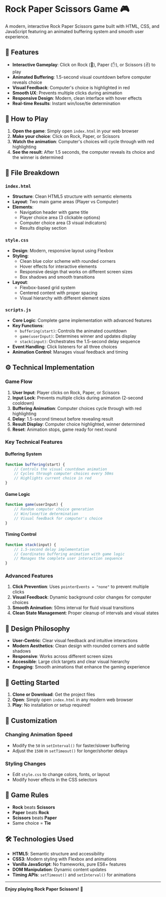# Rock Paper Scissors Game 🎮

A modern, interactive Rock Paper Scissors game built with HTML, CSS, and JavaScript featuring an animated buffering system and smooth user experience.

## 🎯 Features

- **Interactive Gameplay**: Click on Rock (👊), Paper (✋), or Scissors (✌️) to play
- **Animated Buffering**: 1.5-second visual countdown before computer reveals choice
- **Visual Feedback**: Computer's choice is highlighted in red
- **Smooth UX**: Prevents multiple clicks during animation
- **Responsive Design**: Modern, clean interface with hover effects
- **Real-time Results**: Instant win/lose/tie determination

## 🚀 How to Play

1. **Open the game**: Simply open `index.html` in your web browser
2. **Make your choice**: Click on Rock, Paper, or Scissors
3. **Watch the animation**: Computer's choices will cycle through with red highlighting
4. **See the result**: After 1.5 seconds, the computer reveals its choice and the winner is determined


## 📁 File Breakdown

### `index.html`
- **Structure**: Clean HTML5 structure with semantic elements
- **Layout**: Two main game areas (Player vs Computer)
- **Elements**: 
  - Navigation header with game title
  - Player choice area (3 clickable options)
  - Computer choice area (3 visual indicators)
  - Results display section

### `style.css`
- **Design**: Modern, responsive layout using Flexbox
- **Styling**: 
  - Clean blue color scheme with rounded corners
  - Hover effects for interactive elements
  - Responsive design that works on different screen sizes
  - Box shadows and smooth transitions
- **Layout**: 
  - Flexbox-based grid system
  - Centered content with proper spacing
  - Visual hierarchy with different element sizes

### `scripts.js`
- **Core Logic**: Complete game implementation with advanced features
- **Key Functions**:
  - `buffering(start)`: Controls the animated countdown
  - `game(userInput)`: Determines winner and updates display
  - `stack(input)`: Orchestrates the 1.5-second delay sequence
- **Event Handling**: Click listeners for all three choices
- **Animation Control**: Manages visual feedback and timing

## ⚙️ Technical Implementation

### Game Flow
1. **User Input**: Player clicks on Rock, Paper, or Scissors
2. **Input Lock**: Prevents multiple clicks during animation (2-second cooldown)
3. **Buffering Animation**: Computer choices cycle through with red highlighting
4. **Delay**: 1.5-second timeout before revealing result
5. **Result Display**: Computer choice highlighted, winner determined
6. **Reset**: Animation stops, game ready for next round

### Key Technical Features

#### Buffering System
```javascript
function buffering(start) {
    // Controls the visual countdown animation
    // Cycles through computer choices every 50ms
    // Highlights current choice in red
}
```

#### Game Logic
```javascript
function game(userInput) {
    // Random computer choice generation
    // Win/lose/tie determination
    // Visual feedback for computer's choice
}
```

#### Timing Control
```javascript
function stack(input) {
    // 1.5-second delay implementation
    // Coordinates buffering animation with game logic
    // Manages the complete user interaction sequence
}
```

### Advanced Features

1. **Click Prevention**: Uses `pointerEvents = "none"` to prevent multiple clicks
2. **Visual Feedback**: Dynamic background color changes for computer choices
3. **Smooth Animation**: 50ms interval for fluid visual transitions
4. **Clean State Management**: Proper cleanup of intervals and visual states

## 🎨 Design Philosophy

- **User-Centric**: Clear visual feedback and intuitive interactions
- **Modern Aesthetics**: Clean design with rounded corners and subtle shadows
- **Responsive**: Works across different screen sizes
- **Accessible**: Large click targets and clear visual hierarchy
- **Engaging**: Smooth animations that enhance the gaming experience

## 🚀 Getting Started

1. **Clone or Download**: Get the project files
2. **Open**: Simply open `index.html` in any modern web browser
3. **Play**: No installation or setup required!

## 🔧 Customization

### Changing Animation Speed
- Modify the `50` in `setInterval()` for faster/slower buffering
- Adjust the `1500` in `setTimeout()` for longer/shorter delays

### Styling Changes
- Edit `style.css` to change colors, fonts, or layout
- Modify hover effects in the CSS selectors


## 🎯 Game Rules

- **Rock** beats **Scissors**
- **Paper** beats **Rock** 
- **Scissors** beats **Paper**
- Same choice = **Tie**

## 🛠️ Technologies Used

- **HTML5**: Semantic structure and accessibility
- **CSS3**: Modern styling with Flexbox and animations
- **Vanilla JavaScript**: No frameworks, pure ES6+ features
- **DOM Manipulation**: Dynamic content updates
- **Timing APIs**: `setTimeout()` and `setInterval()` for animations

---

**Enjoy playing Rock Paper Scissors!** 🎉
